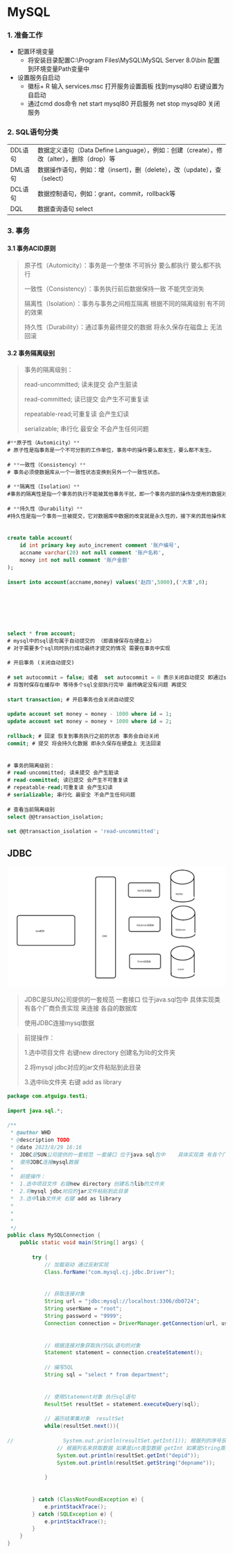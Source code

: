 # MySQL

### 1. 准备工作

* 配置环境变量
  * 将安装目录配置C:\Program Files\MySQL\MySQL Server 8.0\bin 配置到环境变量Path变量中
* 设置服务自启动
  * 徽标+ R 输入 services.msc 打开服务设置面板 找到mysql80 右键设置为自启动
  * 通过cmd dos命令 net start mysql80 开启服务 net stop mysql80 关闭服务

### 2. SQL语句分类

|         |                                                              |
| ------- | ------------------------------------------------------------ |
| DDL语句 | 数据定义语句（Data Define Language），例如：创建（create），修改（alter），删除（drop）等 |
| DML语句 | 数据操作语句，例如：增（insert)，删（delete），改（update），查（select） |
| DCL语句 | 数据控制语句，例如：grant，commit，rollback等                |
| DQL     | 数据查询语句 select                                          |

### 3. 事务

#### 3.1 事务ACID原则

> 原子性（Automicity）：事务是一个整体 不可拆分 要么都执行 要么都不执行
>
> 一致性（Consistency）：事务执行前后数据保持一致 不能凭空消失
>
> 隔离性（Isolation）：事务与事务之间相互隔离 根据不同的隔离级别 有不同的效果
>
> 持久性（Durability）：通过事务最终提交的数据 将永久保存在磁盘上 无法回滚 

#### 3.2 事务隔离级别

> 事务的隔离级别：
>
> read-uncommitted; 读未提交 会产生脏读  
>
> read-committed; 读已提交 会产生不可重复读
>
> repeatable-read;可重复读 会产生幻读 
>
> serializable; 串行化 最安全 不会产生任何问题   

```sql
#**原子性（Automicity）**
# 原子性是指事务是一个不可分割的工作单位，事务中的操作要么都发生，要么都不发生。 

# **一致性（Consistency）**
# 事务必须使数据库从一个一致性状态变换到另外一个一致性状态。

# **隔离性（Isolation）**
#事务的隔离性是指一个事务的执行不能被其他事务干扰，即一个事务内部的操作及使用的数据对并发的其他# 事务是隔离的，并发执行的各个事务之间不能互相干扰。

# **持久性（Durability）**
#持久性是指一个事务一旦被提交，它对数据库中数据的改变就是永久性的，接下来的其他操作和数据库故障# 不应该对其有任何影响


create table account(
	id int primary key auto_increment comment '账户编号',
	accname varchar(20) not null comment '账户名称',
	money int not null comment '账户金额'
);

insert into account(accname,money) values('赵四',5000),('大拿',0);






select * from account;
# mysql中的sql语句属于自动提交的 （即直接保存在硬盘上）
# 对于需要多个sql同时执行成功最终才提交的情况 需要在事务中实现 

# 开启事务 (关闭自动提交)

# set autocommit = false; 或者  set autocommit = 0 表示关闭自动提交 即通过sql执行的数据
# 将暂时保存在缓存中 等待多个sql全部执行完毕 最终确定没有问题 再提交 

start transaction; # 开启事务也会关闭自动提交 

update account set money = money - 1000 where id = 1;
update account set money = money + 1000 where id = 2;

rollback; # 回滚 恢复到事务执行之前的状态 事务会自动关闭
commit; # 提交 将会持久化数据 即永久保存在硬盘上 无法回滚


# 事务的隔离级别：
# read-uncommitted; 读未提交 会产生脏读  
# read-committed; 读已提交 会产生不可重复读
# repeatable-read;可重复读 会产生幻读 
# serializable; 串行化 最安全 不会产生任何问题   

# 查看当前隔离级别
select @@transaction_isolation;

set @@transaction_isolation = 'read-uncommitted';
```



## JDBC

![](img/jdbc.png)

> JDBC是SUN公司提供的一套规范 一套接口 位于java.sql包中    具体实现类 有各个厂商负责实现 来连接 各自的数据库
>
> 使用JDBC连接mysql数据

>  前提操作：
>
> 1.选中项目文件 右键new directory 创建名为lib的文件夹
>
> 2.将mysql jdbc对应的jar文件粘贴到此目录
>
> 3.选中lib文件夹 右键 add as library

```java
package com.atguigu.test1;

import java.sql.*;

/**
 * @author WHD
 * @description TODO
 * @date 2023/8/29 16:16
 *  JDBC是SUN公司提供的一套规范 一套接口 位于java.sql包中    具体实现类 有各个厂商负责实现 来连接 各自的数据库
 *  使用JDBC连接mysql数据
 *
 *  前提操作：
 *  1.选中项目文件 右键new directory 创建名为lib的文件夹
 *  2.将mysql jdbc对应的jar文件粘贴到此目录
 *  3.选中lib文件夹 右键 add as library
 *
 *
 *
 */
public class MySQLConnection {
    public static void main(String[] args) {

        try {
            // 加载驱动 通过反射实现
            Class.forName("com.mysql.cj.jdbc.Driver");


            // 获取连接对象
            String url = "jdbc:mysql://localhost:3306/db0724";
            String userName = "root";
            String password = "9999";
            Connection connection = DriverManager.getConnection(url, userName, password);


            // 根据连接对象获取执行SQL语句的对象
            Statement statement = connection.createStatement();

            // 编写SQL
            String sql = "select * from department";


            // 使用Statement对象 执行sql语句
            ResultSet resultSet = statement.executeQuery(sql);

            // 遍历结果集对象  resultSet
            while(resultSet.next()){

//                System.out.println(resultSet.getInt(1)); 根据列的序号获取数据 1表示第一列 2表示第2列 以此类推
                // 根据列名来获取数据 如果是int类型数据 getInt 如果是String类型 getString
                System.out.println(resultSet.getInt("depid"));
                System.out.println(resultSet.getString("depname"));

            }


        } catch (ClassNotFoundException e) {
            e.printStackTrace();
        } catch (SQLException e) {
            e.printStackTrace();
        }
    }
}

```

